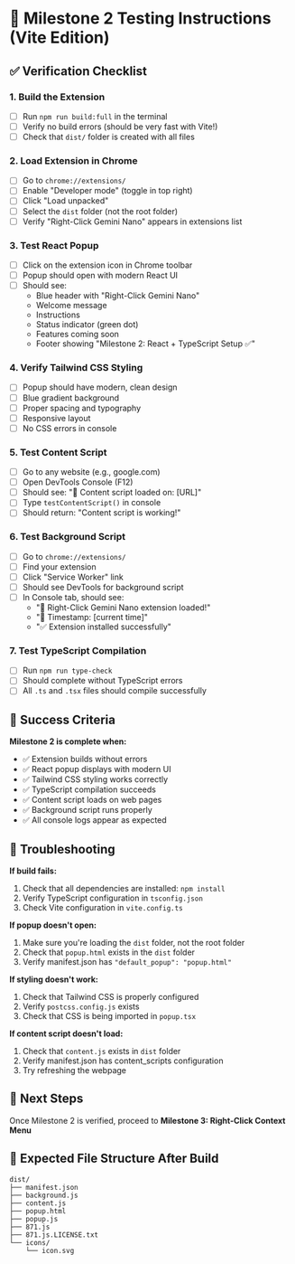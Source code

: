 # 🧪 Milestone 2 Testing Instructions (Vite Edition)

## ✅ Verification Checklist

### 1. Build the Extension

- [ ] Run `npm run build:full` in the terminal
- [ ] Verify no build errors (should be very fast with Vite!)
- [ ] Check that `dist/` folder is created with all files

### 2. Load Extension in Chrome

- [ ] Go to `chrome://extensions/`
- [ ] Enable "Developer mode" (toggle in top right)
- [ ] Click "Load unpacked"
- [ ] Select the `dist` folder (not the root folder)
- [ ] Verify "Right-Click Gemini Nano" appears in extensions list

### 3. Test React Popup

- [ ] Click on the extension icon in Chrome toolbar
- [ ] Popup should open with modern React UI
- [ ] Should see:
  - Blue header with "Right-Click Gemini Nano"
  - Welcome message
  - Instructions
  - Status indicator (green dot)
  - Features coming soon
  - Footer showing "Milestone 2: React + TypeScript Setup ✅"

### 4. Verify Tailwind CSS Styling

- [ ] Popup should have modern, clean design
- [ ] Blue gradient background
- [ ] Proper spacing and typography
- [ ] Responsive layout
- [ ] No CSS errors in console

### 5. Test Content Script

- [ ] Go to any website (e.g., google.com)
- [ ] Open DevTools Console (F12)
- [ ] Should see: "📄 Content script loaded on: [URL]"
- [ ] Type `testContentScript()` in console
- [ ] Should return: "Content script is working!"

### 6. Test Background Script

- [ ] Go to `chrome://extensions/`
- [ ] Find your extension
- [ ] Click "Service Worker" link
- [ ] Should see DevTools for background script
- [ ] In Console tab, should see:
  - "🚀 Right-Click Gemini Nano extension loaded!"
  - "📅 Timestamp: [current time]"
  - "✅ Extension installed successfully"

### 7. Test TypeScript Compilation

- [ ] Run `npm run type-check`
- [ ] Should complete without TypeScript errors
- [ ] All `.ts` and `.tsx` files should compile successfully

## 🎯 Success Criteria

**Milestone 2 is complete when:**

- ✅ Extension builds without errors
- ✅ React popup displays with modern UI
- ✅ Tailwind CSS styling works correctly
- ✅ TypeScript compilation succeeds
- ✅ Content script loads on web pages
- ✅ Background script runs properly
- ✅ All console logs appear as expected

## 🚨 Troubleshooting

**If build fails:**

1. Check that all dependencies are installed: `npm install`
2. Verify TypeScript configuration in `tsconfig.json`
3. Check Vite configuration in `vite.config.ts`

**If popup doesn't open:**

1. Make sure you're loading the `dist` folder, not the root folder
2. Check that `popup.html` exists in the `dist` folder
3. Verify manifest.json has `"default_popup": "popup.html"`

**If styling doesn't work:**

1. Check that Tailwind CSS is properly configured
2. Verify `postcss.config.js` exists
3. Check that CSS is being imported in `popup.tsx`

**If content script doesn't load:**

1. Check that `content.js` exists in `dist` folder
2. Verify manifest.json has content_scripts configuration
3. Try refreshing the webpage

## 🎉 Next Steps

Once Milestone 2 is verified, proceed to **Milestone 3: Right-Click Context Menu**

## 📁 Expected File Structure After Build

```
dist/
├── manifest.json
├── background.js
├── content.js
├── popup.html
├── popup.js
├── 871.js
├── 871.js.LICENSE.txt
└── icons/
    └── icon.svg
```
